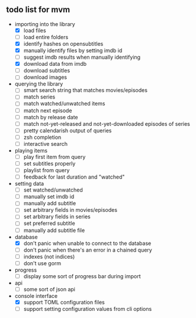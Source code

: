## todo list for mvm

- importing into the library
    - [x] load files
    - [ ] load entire folders
    - [x] identify hashes on opensubtitles
    - [x] manually identify files by setting imdb id
    - [ ] suggest imdb results when manually identifying
    - [x] download data from imdb
    - [ ] download subtitles
    - [ ] download images
- querying the library
    - [ ] smart search string that matches movies/episodes
    - [ ] match series
    - [ ] match watched/unwatched items 
    - [ ] match next episode
    - [ ] match by release date
    - [ ] match not-yet-released and not-yet-downloaded episodes of series
    - [ ] pretty calendarish output of queries
    - [ ] zsh completion
    - [ ] interactive search
- playing items
    - [ ] play first item from query
    - [ ] set subtitles properly
    - [ ] playlist from query
    - [ ] feedback for last duration and "watched"
- setting data
    - [ ] set watched/unwatched
    - [ ] manually set imdb id
    - [ ] manually add subtitle
    - [ ] set arbitrary fields in movies/episodes
    - [ ] set arbitrary fields in series
    - [ ] set preferred subtitle
    - [ ] manually add subtitle file
- database
    - [x] don't panic when unable to connect to the database
    - [ ] don't panic when there's an error in a chained query
    - [ ] indexes (not indices)
    - [ ] don't use gorm
- progress
    - [ ] display some sort of progress bar during import
- api
    - [ ] some sort of json api
- console interface
    - [x] support TOML configuration files
    - [ ] support setting configuration values from cli options
